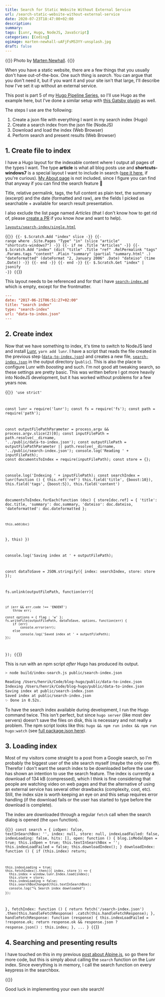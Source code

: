 ```yaml
---
title: Search for Static Website Without External Service
url: /search-static-website-without-external-service
date: 2020-07-23T18:47:00+02:00
description: 
summary: 
tags: [Lunr, Hugo, NodeJS, JavaScript]
categories: [Coding]
ogimage: marten-newhall-uAFjFsMS3YY-unsplash.jpg
draft: false  
---
```


{{<post-image image="marten-newhall-uAFjFsMS3YY-unsplash.jpg" alt="person using magnifying glass enlarging the appearance of his nose and sunglasses">}}
Photo by <a href="https://unsplash.com/@laughayette?utm_source=unsplash&utm_medium=referral&utm_content=creditCopyText">
Marten Newhall</a>.
{{</post-image>}}

When you have a static website, there are a few things that you usually don't have out-of-the-box. One such thing is _search_. You can argue that you don't need it, but if you want it and your site isn't that large, I'll describe how I've set it up without an external service. 

This post is part 5 of my [Hugo Pipeline Series][1], so I'll use Hugo as the example here, but I've done a similar setup with [this Gatsby plugin][2] as well.

The steps I use are the following:
1. Create a json file with everything I want in my search index (Hugo)
2. Create a search index from the json file (NodeJS)
3. Download and load the index (Web Browser)
4. Perform search and present results (Web Browser)

## 1. Create file to index

I have a Hugo layout for the indexable content where I output all pages of the types I want. The type **article** is what all blog posts use and **shortcuts-windows7** is a special layout I want to include in search ([see it here](/kortkommandon-windows7/), if you're curious). [My About page](/about) is not included, since I figure you can find that anyway if you can find the search feature 🤪

Title, relative permalink, tags, the full content as plain text, the summary (excerpt) and the date (formatted and raw), are the fields I picked as searchable + available for search result presentation.

I also exclude the list page named _Articles_ (that I don't know how to get rid of, please [create a PR](https://github.com/henriksommerfeld/blog-hugo) if you know _how_ and want to help). 

[`layouts/search-index/single.html`](https://github.com/henriksommerfeld/blog-hugo/blob/master/layouts/search-index/single.html)

{{<code go-html-template>}}
{{- $.Scratch.Add "index" slice -}}
{{- range where .Site.Pages "Type" "in" (slice "article" "shortcuts-windows7") -}}
    {{- if ne .Title "Articles" -}}
        {{- $.Scratch.Add "index" (dict "title" .Title "ref" .RelPermalink "tags" .Params.tags "content" .Plain "summary" (partial "summary.html" .) "dateformatted" (dateFormat "2, January 2006" .Date) "dateiso" (time .Date)) -}}
    {{- end -}}
{{- end -}}
{{- $.Scratch.Get "index" | jsonify -}}
{{</code>}}

This layout needs to be referenced and for that I have [`search-index.md`](https://github.com/henriksommerfeld/blog-hugo/blob/master/content/search-index.md) which is empty, except for the frontmatter.
``` toml
---
date: "2017-06-21T06:51:27+02:00"
title: "search index"
type: "search-index"
url: "data-to-index.json"
---
```

## 2. Create index

Now that we have something to index, it's time to switch to NodeJS land and install [Lunr][3], `yarn add lunr`. I have a script that reads the file created in the previous step ([`data-to-index.json`][6]) and creates a new file, [`search-index.json`][7] in the output directory (`public`). This is also the place to configure Lunr with _boosting_ and such. I'm not good att tweaking search, so these settings are pretty basic. This was written before I got more heavily into NodeJS development, but it has worked without problems for a few years now.

{{<code javascript>}}
'use strict'

const lunr = require('lunr');
const fs = require('fs');
const path = require('path');

const outputFilePathParameter = process.argv && process.argv.slice(2)[0];
const inputFilePath = path.resolve(__dirname, '../public/data-to-index.json');
const outputFilePath =  outputFilePathParameter || path.resolve(__dirname, '../public/search-index.json');
console.log('Reading ' + inputFilePath);
const documentsToIndex = require(inputFilePath);
const store = {};

console.log('Indexing ' + inputFilePath);
const searchIndex = lunr(function () {
  this.ref('ref')
  this.field('title', {boost:10}),
  this.field('tags', {boost:5}),
  this.field('content')

  documentsToIndex.forEach(function (doc) {
    store[doc.ref] = {
        'title': doc.title,
        'summary': doc.summary,
        'dateiso': doc.dateiso,
        'dateformatted': doc.dateformatted
    };

    this.add(doc)
  }, this)
})

console.log('Saving index at ' + outputFilePath);

const dataToSave = JSON.stringify({
    index: searchIndex,
    store: store
});

fs.unlink(outputFilePath, function(err){

    if (err && err.code !== 'ENOENT')
        throw err;

    const options = { flag : 'w' };
    fs.writeFile(outputFilePath, dataToSave, options, function(err) {
        if (err) 
            console.error(err);
        else
            console.log('Saved index at ' + outputFilePath);
    });
});
{{</code>}}

This is run with an npm script _after_ Hugo has produced its output.

``` sh
> node build/index-search.js public/search-index.json

Reading /Users/henrik/Code/blog-hugo/public/data-to-index.json
Indexing /Users/henrik/Code/blog-hugo/public/data-to-index.json
Saving index at public/search-index.json
Saved index at public/search-index.json
✨ Done in 0.52s.
```

To have the search index available during development, I run the Hugo command twice. This isn't perfect, but since `hugo server` (like most dev servers) doesn't save the files on disk, this is necessary and not really a problem. The npm script looks like this: `hugo && npm run index && npm run hugo:watch` (see [full package.json here][4]).

## 3. Loading index

Most of my visitors come straight to a post from a Google search, so I'm probably the biggest user of the site search myself (maybe the only one 😳). Therefor I don't want the search index to be downloaded before the user has shown an intention to use the search feature. The index is currently a download of 134 kB (compressed), which I think is fine considering that people are watching video on web pages and that the alternative of using an external service has several other drawbacks (complexity, cost, etc). Still, the index size is worth keeping an eye on and this setup requires error handling (if the download fails or the user has started to type before the download is complete).

The index are downloaded through a regular `fetch` call when the search dialog is opened (the `open` function). 

{{<code javascript>}}
const search = {
  isOpen: false,
  textInSearchBox: '',
  index: null,
  store: null,
  indexLoadFailed: false,
  indexLoading: false,
  hits: [],
  open: function () {
    blog.isModalOpen = true;
    this.isOpen = true;
    this.textInSearchBox = '';
    this.indexLoadFailed = false;
    this.downloadIndex();
  }
  downloadIndex: function () {
    if (this.index) return;

    this.indexLoading = true;
    this.fetchIndex().then(({ index, store }) => {
      this.index = window.lunr.Index.load(index);
      this.store = store;
      this.indexLoading = false;
      this.searchBoxChanged(this.textInSearchBox);
      console.log("🔍 Search index downloaded")
    });
  },
  fetchIndex: function () {
    return fetch('/search-index.json')
      .then(this.handleFetchResponse)
      .catch(this.handleFetchResponse);
  },
  handleFetchResponse: function (response) {
    this.indexLoadFailed = !response.ok;
    return response.ok && response.json ? response.json() : this.index;
  },
  ...
}
{{</code>}}

## 4. Searching and presenting results

I have touched on this in my previous [post about Alpine.js][5], so go there for more code, but this is simply about calling the `search` function on the Lunr index. Since everything is in memory, I call the search function on every keypress in the searchbox. 

{{<post-image image="search-react.png" />}}

Good luck in implementing your own site search!


[1]: /hugo-pipeline-series-intro/
[2]: https://www.gatsbyjs.org/packages/@gatsby-contrib/gatsby-plugin-elasticlunr-search/?=lunr
[3]: https://lunrjs.com/
[4]: https://github.com/henriksommerfeld/blog-hugo/blob/master/package.json
[5]: /alpinejs-benefits-and-limitations/#an-example-with-search-results
[6]: /data-to-index.json
[7]: /search-index.json